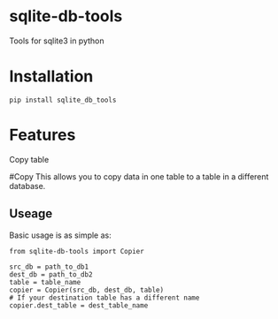 # sqlite-db-tools 
Tools for sqlite3 in python

# Installation
```
pip install sqlite_db_tools
```

# Features
Copy table

#Copy
This allows you to copy data in one table to a table in a different database.

## Useage
Basic usage is as simple as:
```
from sqlite-db-tools import Copier

src_db = path_to_db1
dest_db = path_to_db2
table = table_name
copier = Copier(src_db, dest_db, table)
# If your destination table has a different name
copier.dest_table = dest_table_name
```

